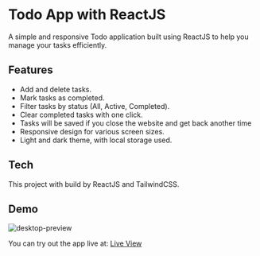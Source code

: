 # Todo App with ReactJS
A simple and responsive Todo application built using ReactJS to help you manage your tasks efficiently.

## Features

- Add and delete tasks.
- Mark tasks as completed.
- Filter tasks by status (All, Active, Completed).
- Clear completed tasks with one click.
- Tasks will be saved if you close the website and get back another time
- Responsive design for various screen sizes.
- Light and dark theme, with local storage used.

## Tech

This project with build by ReactJS and TailwindCSS.


## Demo

![desktop-preview](https://github.com/GergesBadr/todo-app/assets/110337209/ef33a3cc-6753-4dcf-8373-297eec69f210)

You can try out the app live at: [Live View](https://scintillating-travesseiro-4953be.netlify.app/)

